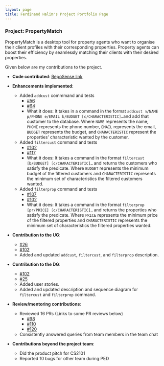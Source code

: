 ```yaml
---
layout: page
title: Ferdinand Halim's Project Portfolio Page
---
```


### Project: PropertyMatch

PropertyMatch is a desktop tool for property agents who want to organise their client profiles with their corresponding properties. Property agents can boost their efficiency by seamlessly matching their clients with their desired properties.

Given below are my contributions to the project.

* **Code contributed**: [RepoSense link](https://nus-cs2103-ay2324s1.github.io/tp-dashboard/?search=FerdiHS&sort=groupTitle&sortWithin=title&timeframe=commit&mergegroup=&groupSelect=groupByRepos&breakdown=true&checkedFileTypes=docs~functional-code~test-code&since=2023-09-22&tabOpen=true&tabType=authorship&tabAuthor=FerdiHS&tabRepo=AY2324S1-CS2103T-W11-2%2Ftp%5Bmaster%5D&authorshipIsMergeGroup=false&authorshipFileTypes=docs~functional-code~test-code&authorshipIsBinaryFileTypeChecked=false&authorshipIsIgnoredFilesChecked=false)

* **Enhancements implemented**:
  * Added `addcust` commmand and tests
    * [#56](https://github.com/AY2324S1-CS2103T-W11-2/tp/pull/56)
    * [#64](https://github.com/AY2324S1-CS2103T-W11-2/tp/pull/64)
    * What it does: It takes in a command in the format `addcust n/NAME p/PHONE e/EMAIL b/BUDGET [c/CHARACTERISTIC]…​` and add that customer to the database.
    Where `NAME` represents the name, `PHONE` represents the phone number, `EMAIL` represents the email, `BUDGET` represents the budget, and `CHARACTERISTIC` represent the properties' characteristic wanted by the customer.
  * Added `filtercust` command and tests
    * [#102](https://github.com/AY2324S1-CS2103T-W11-2/tp/pull/102)
    * [#117](https://github.com/AY2324S1-CS2103T-W11-2/tp/pull/117)
    * What it does: It takes a command in the format `filtercust [b/BUDGET] [c/CHARACTERISTIC]…​` and returns the customers who satisfy the predicate.
    Where `BUDGET` represents the minimum budget of the filtered customers and `CHARACTERISTIC` represents the minimum set of characteristics the filtered customers wanted.
  * Added `filterprop` command and tests
    * [#107](https://github.com/AY2324S1-CS2103T-W11-2/tp/pull/107)
    * [#102](https://github.com/AY2324S1-CS2103T-W11-2/tp/pull/102)
    * What it does: It takes a command in the format `filterprop [pr/PRICE] [c/CHARACTERISTIC]…​` and returns the properties who satisfy the predicate.
      Where `PRICE` represents the minimum price of the filtered properties and `CHARACTERISTIC` represents the minimum set of characteristics the filtered properties wanted.

* **Contribution to the UG**:
  * [#26](https://github.com/AY2324S1-CS2103T-W11-2/tp/pull/26)
  * [#102](https://github.com/AY2324S1-CS2103T-W11-2/tp/pull/102)
  * Added and updated `addcust`, `filtercust`, and `filterprop` description.

* **Contribution to the DG**:
  * [#102](https://github.com/AY2324S1-CS2103T-W11-2/tp/pull/102)
  * [#25](https://github.com/AY2324S1-CS2103T-W11-2/tp/pull/25)
  * Added user stories.
  * Added and updated description and sequence diagram for `filtercust` and `filterprop` command.

* **Review/mentoring contributions**:
  * Reviewed 16 PRs (Links to some PR reviews below)
    * [#98](https://github.com/AY2324S1-CS2103T-W11-2/tp/pull/98)
    * [#110](https://github.com/AY2324S1-CS2103T-W11-2/tp/pull/110)
    * [#120](https://github.com/AY2324S1-CS2103T-W11-2/tp/pull/120)
  * Consistently answered queries from team members in the team chat

* **Contributions beyond the project team**:
  * Did the product pitch for CS2101
  * Reported 10 bugs for other team during PED
